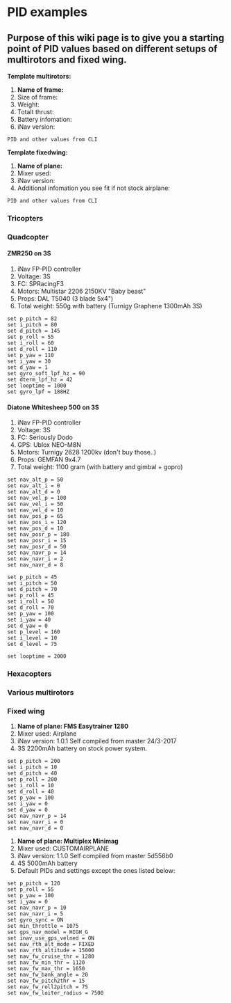 # PID examples

##  Purpose of this wiki page is to give you a starting point of PID values based on different setups of multirotors and fixed wing.

**Template multirotors:**

1. **Name of frame:**
1. Size of frame:
1. Weight:
1. Totalt thrust:
1. Battery infomation:
1. iNav version:

```
PID and other values from CLI
```


**Template fixedwing:**

1. **Name of plane:**
1. Mixer used:
1. iNav version:
1. Additional infomation you see fit if not stock airplane:

```
PID and other values from CLI
```

### Tricopters


### Quadcopter

#### ZMR250 on 3S

1. iNav FP-PID controller
1. Voltage: 3S
1. FC: SPRacingF3
1. Motors: Multistar 2206 2150KV "Baby beast"
1. Props: DAL T5040 (3 blade 5x4")
1. Total weight: 550g with battery (Turnigy Graphene 1300mAh 3S)

```
set p_pitch = 82
set i_pitch = 80
set d_pitch = 145
set p_roll = 55
set i_roll = 60
set d_roll = 110
set p_yaw = 110
set i_yaw = 30
set d_yaw = 1
set gyro_soft_lpf_hz = 90
set dterm_lpf_hz = 42
set looptime = 1000
set gyro_lpf = 188HZ
```

#### Diatone Whitesheep 500 on 3S
1. iNav FP-PID controller
1. Voltage: 3S
1. FC: Seriously Dodo
1. GPS: Ublox NEO-M8N
1. Motors: Turnigy 2628 1200kv (don't buy those..)
1. Props: GEMFAN 9x4.7
1. Total weight: 1100 gram (with battery and gimbal + gopro)

```
set nav_alt_p = 50
set nav_alt_i = 0
set nav_alt_d = 0
set nav_vel_p = 100
set nav_vel_i = 50
set nav_vel_d = 10
set nav_pos_p = 65
set nav_pos_i = 120
set nav_pos_d = 10
set nav_posr_p = 180
set nav_posr_i = 15
set nav_posr_d = 50
set nav_navr_p = 14
set nav_navr_i = 2
set nav_navr_d = 8

set p_pitch = 45
set i_pitch = 50
set d_pitch = 70
set p_roll = 45
set i_roll = 50
set d_roll = 70
set p_yaw = 100
set i_yaw = 40
set d_yaw = 0
set p_level = 160
set i_level = 10
set d_level = 75

set looptime = 2000
```


### Hexacopters


### Various multirotors


### Fixed wing

1. **Name of plane: FMS Easytrainer 1280**
1. Mixer used: Airplane
1. iNav version: 1.0.1 Self compiled from master 24/3-2017
1. 3S 2200mAh battery on stock power system.

```
set p_pitch = 200
set i_pitch = 10
set d_pitch = 40
set p_roll = 200
set i_roll = 10
set d_roll = 40
set p_yaw = 100
set i_yaw = 0
set d_yaw = 0
set nav_navr_p = 14
set nav_navr_i = 0
set nav_navr_d = 0
```

1. **Name of plane: Multiplex Minimag**
1. Mixer used: CUSTOMAIRPLANE
1. iNav version: 1.1.0 Self compiled from master 5d556b0
1. 4S 5000mAh battery
1. Default PIDs and settings except the ones listed below:

```
set p_pitch = 120
set p_roll = 55
set p_yaw = 100
set i_yaw = 0
set nav_navr_p = 10
set nav_navr_i = 5
set gyro_sync = ON
set min_throttle = 1075
set gps_nav_model = HIGH_G
set inav_use_gps_velned = ON
set nav_rth_alt_mode = FIXED
set nav_rth_altitude = 15000
set nav_fw_cruise_thr = 1280
set nav_fw_min_thr = 1120
set nav_fw_max_thr = 1650
set nav_fw_bank_angle = 20
set nav_fw_pitch2thr = 15
set nav_fw_roll2pitch = 75
set nav_fw_loiter_radius = 7500
```